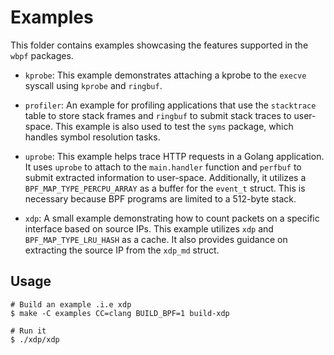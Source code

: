 # Examples

This folder contains examples showcasing the features supported in the `wbpf` packages.

- `kprobe`: This example demonstrates attaching a kprobe to the `execve` syscall using `kprobe` and `ringbuf`.

- `profiler`: An example for profiling applications that use the `stacktrace` table to store stack frames and `ringbuf` to submit stack traces to user-space. This example is also used to test the `syms` package, which handles symbol resolution tasks.

- `uprobe`: This example helps trace HTTP requests in a Golang application. It uses `uprobe` to attach to the `main.handler` function and `perfbuf` to submit extracted information to user-space. Additionally, it utilizes a `BPF_MAP_TYPE_PERCPU_ARRAY` as a buffer for the `event_t` struct. This is necessary because BPF programs are limited to a 512-byte stack.

- `xdp`: A small example demonstrating how to count packets on a specific interface based on source IPs. This example utilizes `xdp` and `BPF_MAP_TYPE_LRU_HASH` as a cache. It also provides guidance on extracting the source IP from the `xdp_md` struct.

## Usage

```console
# Build an example .i.e xdp
$ make -C examples CC=clang BUILD_BPF=1 build-xdp

# Run it
$ ./xdp/xdp
```
